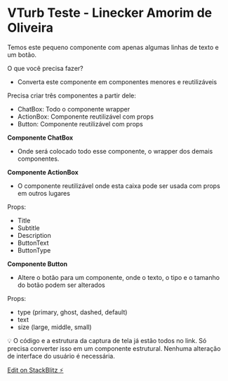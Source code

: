 # VTurb Teste - Linecker Amorim de Oliveira

Temos este pequeno componente com apenas algumas linhas de texto e um botão.

O que você precisa fazer?

- Converta este componente em componentes menores e reutilizáveis

Precisa criar três componentes a partir dele:

- ChatBox: Todo o componente wrapper
- ActionBox: Componente reutilizável com props
- Button: Componente reutilizável com props

**Componente ChatBox**

- Onde será colocado todo esse componente, o wrapper dos demais componentes.

**Componente ActionBox**

- O componente reutilizável onde esta caixa pode ser usada com props em outros lugares

Props:

- Title
- Subtitle
- Description
- ButtonText
- ButtonType

**Componente Button**

- Altere o botão para um componente, onde o texto, o tipo e o tamanho do botão podem ser alterados

Props:

- type (primary, ghost, dashed, default)
- text
- size (large, middle, small)

<aside>
💡 O código e a estrutura da captura de tela já estão todos no link. Só precisa converter isso em um componente estrutural. Nenhuma alteração de interface do usuário é necessária.
</aside>

[Edit on StackBlitz ⚡️](https://stackblitz.com/edit/umijs-fbxp9c)

